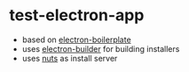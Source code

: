 # test-electron-app

- based on [electron-boilerplate](https://github.com/szwacz/electron-boilerplate)
- uses [electron-builder](https://github.com/electron-userland/electron-builder) for building installers
- uses [nuts](https://github.com/GitbookIO/nuts) as install server
